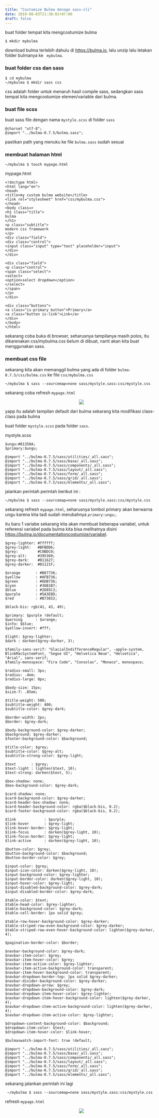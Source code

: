 ```yaml
---
title: "Costumize Bulma denagn sass-cli"
date: 2019-08-03T21:38:01+07:00
draft: false
---
```

buat folder tempat kita mengcostumize bulma

    $ mkdir mybulma

download bulma terlebih dahulu di https://bulma.io, lalu unzip lalu letakan folder bulmanya ke <code> mybulma</code>.

### buat folder css dan sass

    $ cd mybulma
    ~/mybulma $ mkdir sass css

css adalah folder untuk menaruh hasil compile sass, sedangkan sass tempat kita mengcostumize elemen/variable dari bulma.

### buat file scss
buat sass file dengan nama <code>mystyle.scss</code> di folder <code>sass</code>

    @charset "utf-8";
    @import "../bulma-0.7.5/bulma.sass";

pastikan path yang menuku ke file <code>bulma.sass</code> sudah sesuai

### membuat halaman html

    ~/mybulma $ touch mypage.html

mypage.html

    <!doctype html>
    <html lang="en">
    <head>
    <title>my custom bulma website</title>
    <link rel="stylesheet" href="css/mybulma.css">
    </head>
    <body class=>
    <h1 class="title">
    bulma
    </h1>
    <p class="subtitle">
    modern css framework
    </p>
    <div class="field">
    <div class="control">
    <input class="input" type="text" placeholder="input">
    </div>
    </div>

    <div class="field">
    <p class="control">
    <span class="select">
    <select>
    <option>select dropdown</option>
    </select>
    </span>
    </p>
    </div>

    <div class="buttons">
    <a class="is-primary button">Primary</a>
    <a class="button is-link">Link</a>
    </div>
    </body>
    </html>

sekarang coba buka di browser, seharusnya tampilanya masih polos, itu dikarenakan css/mybulma.css belum di dibuat, nanti akan kita buat menggunakan sass.

### membuat css file
sekarang kita akan memanggil bulma yang ada di folder <code>bulma-0.7.5/css/bulma.css</code> ke file <code>css/mybulma.css</code>

    ~/mybulma $ sass --sourcemap=none sass/mystyle.sass:css/mystyle.css

sekarang coba refresh <code>mypage.html</code>

<center>
<img src="/img/post/costumize-bulma.png"  class="content-img">
</center>

yapp itu adalah tampilan default dari bulma sekarang kita modifikasi class-class pada bulma

buat folder <code>mystyle.scss</code> pada folder <code>sass</code>.

mystyle.scss

    $ungu:#81358A;
    $primary:$ungu;

    @import "../bulma-0.7.5/sass/utilities/_all.sass";
    @import "../bulma-0.7.5/sass/base/_all.sass";
    @import "../bulma-0.7.5/sass/components/_all.sass";
    @import "../bulma-0.7.5/sass/layout/_all.sass";
    @import "../bulma-0.7.5/sass/form/_all.sass";
    @import "../bulma-0.7.5/sass/grid/_all.sass";
    @import "../bulma-0.7.5/sass/elements/_all.sass";

jalankan perintah perintah berikut ini :

    ~/mybulma $ sass --sourcemap=none sass/mystyle.sass:css/mystyle.css

sekarang refresh <code>mypage.html</code>, seharusnya tombol primary akan berwarna ungu karena kita tadi sudah merubahnya <code>$primary:$ungu;</code>.

itu baru 1 variabe sekarang kita akan membuat beberapa variabel, untuk referensi variabel pada bulma kita bisa melihatnya disini https://bulma.io/documentationcostumize/variabel. 


    $grey-lighter: #ffffff;
    $grey-light:   #BFBDD6;
    $grey:         #C0BDC0;
    $grey-alt:     #395369;
    $grey-dark:    #011627;
    $grey-darker:  #01121F;

    $orange       : #B87736;
    $yellow       : #AFB736;
    $green        : #6DB736;
    $cyan         : #36B1B7;
    $blue         : #2D85C3;
    $purple       : #5A3E8D;
    $red          : #B73652;

    $black-bis: rgb(41, 43, 49);

    $primary: $purple !default;
    $warning      : $orange;
    $info: $blue;
    $yellow-invert: #fff;

    $light: $grey-lighter;
    $dark : darken($grey-darker, 3);

    $family-sans-serif: "GlacialIndifferenceRegular", -apple-system, BlinkMacSystemFont, "Segoe UI", "Helvetica Neue", "Helvetica", "Arial", sans-serif;
    $family-monospace: "Fira Code", "Consolas", "Monaco", monospace;

    $radius-small: 3px;
    $radius: .4em;
    $radius-large: 8px;

    $body-size: 15px;
    $size-7: .85em;

    $title-weight: 500;
    $subtitle-weight: 400;
    $subtitle-color: $grey-dark;

    $border-width: 2px;
    $border: $grey-dark;

    $body-background-color: $grey-darker;
    $background: $grey-darker;
    $footer-background-color: $background;

    $title-color: $grey;
    $subtitle-color: $grey-alt;
    $subtitle-strong-color: $grey-light;

    $text       : $grey;
    $text-light : lighten($text, 10);
    $text-strong: darken($text, 5);

    $box-shadow: none;
    $box-background-color: $grey-dark;

    $card-shadow: none;
    $card-background-color: $grey-darker;
    $card-header-box-shadow: none;
    $card-header-background-color: rgba($black-bis, 0.2);
    $card-footer-background-color: rgba($black-bis, 0.2);

    $link             : $purple;
    $link-hover       : $grey-light;
    $link-hover-border: $grey-light;
    $link-focus       : darken($grey-light, 10);
    $link-focus-border: $grey-light;
    $link-active      : darken($grey-light, 10);

    $button-color: $grey;
    $button-background-color: $background;
    $button-border-color: $grey;

    $input-color: $grey;
    $input-icon-color: darken($grey-light, 10);
    $input-background-color: $grey-lighter;
    $input-border-color: darken($grey-light, 10);
    $input-hover-color: $grey-light;
    $input-disabled-background-color: $grey-dark;
    $input-disabled-border-color: $grey-dark;

    $table-color: $text;
    $table-head-color: $grey-lighter;
    $table-background-color: $grey-dark;
    $table-cell-border: 1px solid $grey;

    $table-row-hover-background-color: $grey-darker;
    $table-striped-row-even-background-color: $grey-darker;
    $table-striped-row-even-hover-background-color: lighten($grey-darker, 4);

    $pagination-border-color: $border;

    $navbar-background-color: $grey-dark;
    $navbar-item-color: $grey;
    $navbar-item-hover-color: $grey;
    $navbar-item-active-color: $grey-lighter;
    $navbar-item-active-background-color: transparent;
    $navbar-item-hover-background-color: transparent;
    $navbar-dropdown-border-top: 1px solid $grey-darker;
    $navbar-divider-background-color: $grey-darker;
    $navbar-dropdown-arrow: $grey;
    $navbar-dropdown-background-color: $grey-dark;
    $navbar-dropdown-item-hover-color: $grey-lighter;
    $navbar-dropdown-item-hover-background-color: lighten($grey-darker, 4);
    $navbar-dropdown-item-active-background-color: lighten($grey-darker, 4);
    $navbar-dropdown-item-active-color: $grey-lighter;

    $dropdown-content-background-color: $background;
    $dropdown-item-color: $text;
    $dropdown-item-hover-color: $link-hover;

    $bulmaswatch-import-font: true !default;

    @import "../bulma-0.7.5/sass/utilities/_all.sass";
    @import "../bulma-0.7.5/sass/base/_all.sass";
    @import "../bulma-0.7.5/sass/components/_all.sass";
    @import "../bulma-0.7.5/sass/layout/_all.sass";
    @import "../bulma-0.7.5/sass/form/_all.sass";
    @import "../bulma-0.7.5/sass/grid/_all.sass";
    @import "../bulma-0.7.5/sass/elements/_all.sass";


sekarang jalankan perintah ini lagi

     ~/mybulma $ sass --sourcemap=none sass/mystyle.sass:css/mystyle.css

refresh <code>mypage.html</code>

<center>
<div class="box">
<img src="/img/post/costumize-bulma-2.png">
</div>
</center>